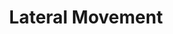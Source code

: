 ---
title: Lateral Movement
layout: tag
author_profile: false
taxonomy: Lateral Movement
permalink: /detections/lateral_movement/
sidebar:
  nav: "detections"
---